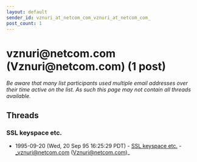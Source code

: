 ```yaml
---
layout: default
sender_id: vznuri_at_netcom_com_vznuri_at_netcom_com_
post_count: 1
---
```


# vznuri<span>@</span>netcom.com (Vznuri<span>@</span>netcom.com) (1 post)

_Be aware that many list participants used multiple email addresses over their time active on the list. As such this page may not contain all threads available._

## Threads

### SSL keyspace etc.
+ 1995-09-20 (Wed, 20 Sep 95 16:25:29 PDT) - [SSL keyspace etc.](/archive/1995/09/caa368ba650e23bee771859a6a73cd7ec6ce25475e3eed348b042b1c56238f98) - _vznuri@netcom.com (Vznuri@netcom.com)_

